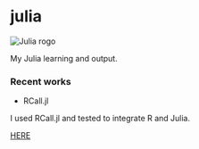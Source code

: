 # julia

![Julia rogo](https://upload.wikimedia.org/wikipedia/commons/thumb/6/69/Julia_prog_language.svg/200px-Julia_prog_language.svg.png)

My Julia learning and output.

### Recent works

- RCall.jl

I used RCall.jl and tested to integrate R and Julia.

[HERE](https://github.com/takuizum/julia/blob/master/jupyter/RorPy_no_Julia.ipynb)


